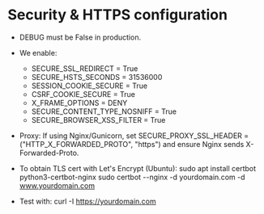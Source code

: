 # Security & HTTPS configuration

- DEBUG must be False in production.
- We enable:
  - SECURE_SSL_REDIRECT = True
  - SECURE_HSTS_SECONDS = 31536000
  - SESSION_COOKIE_SECURE = True
  - CSRF_COOKIE_SECURE = True
  - X_FRAME_OPTIONS = DENY
  - SECURE_CONTENT_TYPE_NOSNIFF = True
  - SECURE_BROWSER_XSS_FILTER = True

- Proxy: If using Nginx/Gunicorn, set SECURE_PROXY_SSL_HEADER = ("HTTP_X_FORWARDED_PROTO", "https") and ensure Nginx sends X-Forwarded-Proto.

- To obtain TLS cert with Let's Encrypt (Ubuntu):
  sudo apt install certbot python3-certbot-nginx
  sudo certbot --nginx -d yourdomain.com -d www.yourdomain.com

- Test with:
  curl -I https://yourdomain.com
